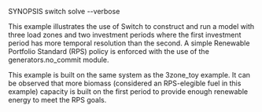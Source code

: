 SYNOPSIS
	switch solve --verbose

This example illustrates the use of Switch to construct and run a
model with three load zones and two investment periods where the first
investment period has more temporal resolution than the second. A
simple Renewable Portfolio Standard (RPS) policy is enforced with the
use of the generators.no_commit module.

This example is built on the same system as the 3zone_toy example.
It can be observed that more biomass (considered an RPS-elegible fuel
in this example) capacity is built on the first period to provide
enough renewable energy to meet the RPS goals.
